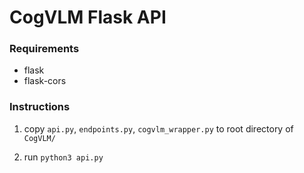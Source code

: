 # CogVLM Flask API

### Requirements

- flask
- flask-cors


### Instructions

1. copy `api.py`, `endpoints.py`, `cogvlm_wrapper.py` to root directory of `CogVLM/`

2. run `python3 api.py`

